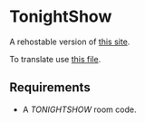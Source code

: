 # TonightShow
A rehostable version of [this site](http://tonightshow.jackbox.tv/).

To translate use [this file](https://github.com/BurAndBY/tee/blob/main/bundles.jackbox.tv/main/%40teeko-web/80627b6f.js).

## Requirements
* A *TONIGHTSHOW* room code.
